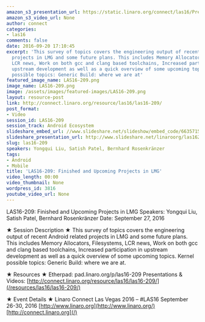 ```yaml
---
amazon_s3_presentation_url: https://static.linaro.org/connect/las16/Presentations/Tuesday/LAS16-209%20-%20Finished%20and%20Upcoming%20Projects%20in%20LMG.pdf
amazon_s3_video_url: None
author: connect
categories:
- las16
comments: false
date: 2016-09-20 17:10:45
excerpt: 'This survey of topics covers the engineering output of recent Android related
  projects in LMG and some future plans. This includes Memory Allocators, Filesystems,
  LCR news, Work on both gcc and clang based toolchains, Increased participation in
  upstream development as well as a quick overview of some upcoming topics. Kernel
  possible topics: Generic Build: where we are at'
featured_image_name: LAS16-209.png
image_name: LAS16-209.png
image: /assets/images/featured-images/LAS16-209.png
layout: resource-post
link: http://connect.linaro.org/resource/las16/las16-209/
post_format:
- Video
session_id: LAS16-209
session_track: Android Ecosystem
slideshare_embed_url: //www.slideshare.net/slideshow/embed_code/66357156
slideshare_presentation_url: http://www.slideshare.net/linaroorg/las16209-finished-and-upcoming-projects-in-lmg
slug: las16-209
speakers: Yongqui Liu, Satish Patel, Bernhard Rosenkränzer
tags:
- Android
- Mobile
title: 'LAS16-209: Finished and Upcoming Projects in LMG'
video_length: 00:00
video_thumbnail: None
wordpress_id: 3816
youtube_video_url: None
---
```


LAS16-209: Finished and Upcoming Projects in LMG
Speakers: Yongqui Liu, Satish Patel, Bernhard Rosenkränzer
Date: September 27, 2016

★ Session Description ★
This survey of topics covers the engineering output of recent Android related projects in LMG and some future plans. This includes Memory Allocators, Filesystems, LCR news, Work on both gcc and clang based toolchains, Increased participation in upstream development as well as a quick overview of some upcoming topics. Kernel possible topics: Generic Build: where we are at.

★ Resources ★
Etherpad: pad.linaro.org/p/las16-209
Presentations & Videos: [http://connect.linaro.org/resource/las16/las16-209/](/resources/las16/las16-209/)

★ Event Details ★
Linaro Connect Las Vegas 2016 – #LAS16
September 26-30, 2016
[http://www.linaro.org](http://www.linaro.org/)
[http://connect.linaro.org](/)